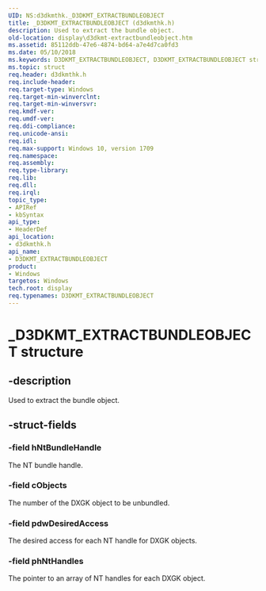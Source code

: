 ```yaml
---
UID: NS:d3dkmthk._D3DKMT_EXTRACTBUNDLEOBJECT
title: _D3DKMT_EXTRACTBUNDLEOBJECT (d3dkmthk.h)
description: Used to extract the bundle object.
old-location: display\d3dkmt-extractbundleobject.htm
ms.assetid: 85112ddb-47e6-4874-bd64-a7e4d7ca0fd3
ms.date: 05/10/2018
ms.keywords: D3DKMT_EXTRACTBUNDLEOBJECT, D3DKMT_EXTRACTBUNDLEOBJECT structure [Display Devices], _D3DKMT_EXTRACTBUNDLEOBJECT, d3dkmthk/D3DKMT_EXTRACTBUNDLEOBJECT, display.d3dkmt-extractbundleobject
ms.topic: struct
req.header: d3dkmthk.h
req.include-header:
req.target-type: Windows
req.target-min-winverclnt:
req.target-min-winversvr:
req.kmdf-ver:
req.umdf-ver:
req.ddi-compliance:
req.unicode-ansi:
req.idl:
req.max-support: Windows 10, version 1709
req.namespace:
req.assembly:
req.type-library:
req.lib:
req.dll:
req.irql:
topic_type:
- APIRef
- kbSyntax
api_type:
- HeaderDef
api_location:
- d3dkmthk.h
api_name:
- D3DKMT_EXTRACTBUNDLEOBJECT
product:
- Windows
targetos: Windows
tech.root: display
req.typenames: D3DKMT_EXTRACTBUNDLEOBJECT
---
```


# _D3DKMT_EXTRACTBUNDLEOBJECT structure


## -description


Used to extract the bundle object.


## -struct-fields




### -field hNtBundleHandle

The NT bundle handle.


### -field cObjects

The number of the DXGK object to be unbundled.


### -field pdwDesiredAccess

The desired access for each NT handle for DXGK objects.


### -field phNtHandles

The pointer to an array of NT handles for each DXGK object.

